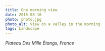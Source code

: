 ```yaml
---
title: One morning view
date: 2015-08-16
photo: photo.jpg
photo_alt: View on a valley in the morning
tags: Landscape
---
```


_Plateau Des Mille Étangs, France_
